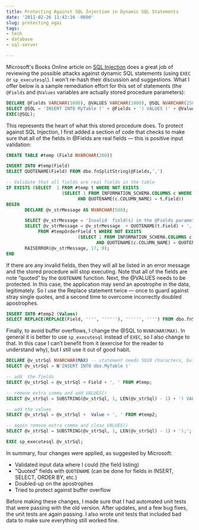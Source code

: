```yaml
---
title: Protecting Against SQL Injection in Dynamic SQL Statements
date: '2011-02-26 11:42:16 -0600'
slug: protecting_agai
tags:
- tech
- database
- sql-server

---
```


Microsoft's Books Online article on [SQL
Injection](http://msdn.microsoft.com/en-us/library/ms161953%28v=SQL.90%29.aspx) does a great job of reviewing the possible attacks against dynamic
SQL statements (using `EXEC` or `sp_executesql`). I won't re-hash their discussion
and suggestions. What I offer below is a sample remediation effort for this set
of statements (the `@Fields` and `@Values` variables are actually stored procedure
parameters):

```sql
DECLARE @Fields VARCHAR(1000), @VALUES VARCHAR(1000), @SQL NVARCHAR(2500);
SELECT @SQL = 'INSERT INTO MyTable (' + @Fields + ') VALUES (' + @Values + ')';
EXEC(@SQL);
```

<!-- truncate -->

This represents the heart of what this stored procedure does. To protect against
SQL Injection, I first added a section of code that checks to make sure that all
of the fields in @Fields are real fields &mdash; this is positive input
validation:

```sql
CREATE TABLE #temp (Field NVARCHAR(200))

INSERT INTO #temp(Field)
SELECT QUOTENAME(Field) FROM dbo.fnSplitString(@Fields,',')

-- Validate that all fields are real fields in the table
IF EXISTS (SELECT  1 FROM #temp t WHERE NOT EXISTS
                     (SELECT 1 FROM INFORMATION_SCHEMA.COLUMNS c WHERE c.TABLE_NAME = 'MyTable'
                           AND QUOTENAME(c.COLUMN_NAME) = t.Field))
BEGIN
       DECLARE @v_strMessage AS NVARCHAR(500);

       SELECT @v_strMessage = 'Invalid  field(s) in the @Fields parameter detected: ';
       SELECT @v_strMessage = @v_strMessage  + QUOTENAME(t.Field) + ', '
            FROM #tempOrderField t WHERE NOT EXISTS
                           (SELECT 1 FROM INFORMATION_SCHEMA.COLUMNS c WHERE c.TABLE_NAME = 'MyTable'
                                  AND QUOTENAME(c.COLUMN_NAME) = QUOTENAME(t.Field));
       RAISERROR(@v_strMessage, 17, 0);
END
```

If there are any invalid fields, then they will all be listed in an error
message and the stored procedure will stop executing. Note that all of the
fields are note &ldquo;quoted&rdquo; by the `QUOTENAME` function. Next, the
@VALUES needs to be protected. In this case, the application may send an
apostrophe in the data, legitimately. So I use the Replace statement twice
&mdash; once to guard against stray single quotes, and a second time to overcome
incorrectly doubled apostrophes.

```sql
INSERT INTO #temp2 (Values)
SELECT REPLACE(REPLACE(Field, '''', ''''''), '''''', '''') FROM dbo.fnSplitString(@VALUES,',')
```

Finally, to avoid buffer overflows, I change the @SQL to `NVARCHAR(MAX)`. In
general it is better to use `sp_executesql` instead of `EXEC`, so I also change
to that. In this case I can&rsquo;t benefit from it (exercise for the reader to
understand why), but I still use it out of good habit.

```sql
DECLARE @v_strSql NVARCHAR(MAX) -- statement needs 5028 characters, but to protect from buffer overflows, changing to MAX
SELECT @v_strSql = N'INSERT INTO dbo.MyTable ('

-- add  the fields
SELECT @v_strSql = @v_strSql + Field + ', ' FROM #temp;

-- remove extra comma and add VALUES()
SELECT @v_strSql = SUBSTRING(@v_strSql, 1, LEN(@v_strSql) - 1) + ') VALUES (';

-- add the values
SELECT @v_strSql = @v_strSql +  Value + ', ' FROM #temp2;

-- again remove extra comma and close VALUES()
SELECT @v_strSql = SUBSTRING(@v_strSql, 1, LEN(@v_strSql) - 1) + ');';

EXEC sp_executesql @v_strSql;
```

In summary, four changes were applied, as suggested by Microsoft:

* Validated input data where I could (the field listing)
* "Quoted" fields with `QUOTENAME` (can be done for fields in INSERT, SELECT, ORDER BY, etc.)
* Doubled-up on the apostrophes
* Tried to protect against buffer overflow

Before making these changes, I made sure that I had automated unit tests that
were passing with the old version. After updates, and a few bug fixes, the unit
tests are again passing. I also wrote unit tests that included bad data to make
sure everything still worked fine.
